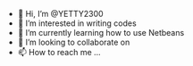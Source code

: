 - 👋 Hi, I’m @YETTY2300
- 👀 I’m interested in writing codes
- 🌱 I’m currently learning how to use Netbeans
- 💞️ I’m looking to collaborate on 
- 📫 How to reach me ...

<!---
YETTY2300/YETTY2300 is a ✨ special ✨ repository because its `README.md` (this file) appears on your GitHub profile.
You can click the Preview link to take a look at your changes.
--->
